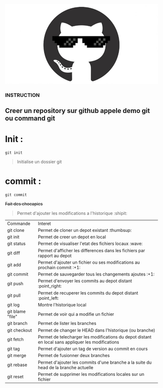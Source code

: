 ![some alt text](sunglasses2.jpg?raw=true "Title")

### INSTRUCTION

## Creer un repository sur github appele demo git ou command git

# __Init__ :

```
git init
```
> Initialise un dossier git

# __commit__ :
```
git commit
```
~~Fait des chocapics~~

> Permet d'ajouter les modifications a l'historique :shipit:
<table>
    <tr>
        <td>Commande</td>
	<td>Interet</td>
    </tr>
    <tr>
        <td>git clone</td>
        <td>Permet de cloner un depot existant :thumbsup:</td>
    </tr>
    <tr>
        <td>git init</td>
        <td>Permet de creer un depot en local</td>
    </tr>
    <tr>
        <td>git status</td>
        <td>Permet de visualiser l'etat des fichiers locaux :wave: </td>
    </tr>
    <tr>
        <td>git diff</td>
        <td>Permet d'afficher les differences dans les fichiers par rapport au depot</td>
    </tr>
    <tr>
        <td>git add</td>
        <td>Permet d'ajouter un fichier ou ses modifications au prochain commit :+1: </td>
    </tr>
    <tr>
        <td>git commit</td>
        <td>Permet de sauvegarder tous les changements ajoutes :+1: </td>
    </tr>
    <tr>
        <td>git push</td>
        <td>Permet d'envoyer les commits au depot distant :point_right: </td>
    </tr>
    <tr>
        <td>git pull</td>
        <td>Permet de recuperer les commits du depot distant :point_left: </td>
    </tr>
    <tr>
        <td>git log</td>
        <td>Montre l'historique local</td>
    </tr>
    <tr>
        <td>git blame "file" </td>
        <td>Permet de voir qui a modifie un fichier</td>
    </tr>
    <tr>
        <td>git branch</td>
        <td>Permet de lister les branches</td>
    </tr>
    <tr>
        <td>git checkout</td>
        <td>Permet de changer le HEAD dans l'historique (ou branche)</td>
    </tr>
    <tr>
        <td>git fetch</td>
        <td>Permet de telecharger les modifications du depot distant en local sans appliquer les modifications</td>
    </tr>
    <tr>
        <td>git tag</td>
        <td>Permet d'ajouter un tag de version au commit en cours</td>
    </tr>
    <tr>
        <td>git merge</td>
        <td>Permet de fusionner deux branches</td>
    </tr>
    <tr>
        <td>git rebase</td>
        <td>Permet d'ajouter les commits d'une branche a la suite du head de la branche actuelle</td>
    </tr>
    <tr>
        <td>git reset</td>
        <td>Permet de supprimer les modifications locales sur un fichier</td>
    </tr>
</table>
